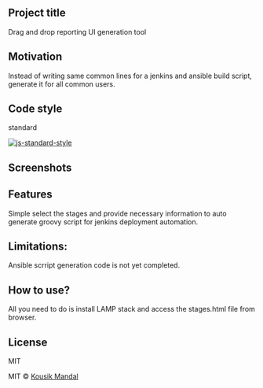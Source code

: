 ## Project title
Drag and drop reporting UI generation tool

## Motivation
Instead of writing same common lines for a jenkins and ansible build script, generate it for all common users.

## Code style
standard

[![js-standard-style](https://img.shields.io/badge/code%20style-standard-brightgreen.svg?style=flat)](https://github.com/feross/standard)
 
## Screenshots

## Features
Simple select the stages and provide necessary information to auto generate groovy script for jenkins deployment automation.

## Limitations:

Ansible scrript generation code is not yet completed.


## How to use?
All you need to do is install LAMP stack and access the stages.html file from browser.


## License
MIT

MIT © [Kousik Mandal]()
